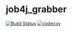 # job4j_grabber
[![Build Status](https://app.travis-ci.com/Kuzurik/job4j_grabber.svg?branch=master)](https://app.travis-ci.com/Kuzurik/job4j_grabber)
[![codecov](https://codecov.io/gh/Kuzurik/job4j_grabber/branch/master/graph/badge.svg?token=C8PAEYNT8K)](https://codecov.io/gh/Kuzurik/job4j_grabber)